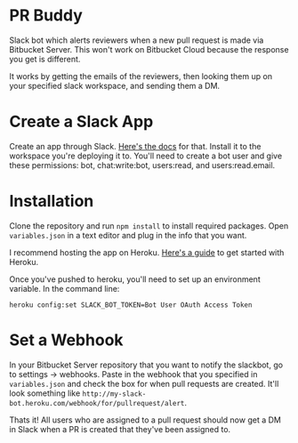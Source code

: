 # PR Buddy
Slack bot which alerts reviewers when a new pull request is made via Bitbucket Server. This won't work on Bitbucket Cloud because the response you get is different. 

It works by getting the emails of the reviewers, then looking them up on your specified slack workspace, and sending them a DM. 

# Create a Slack App
Create an app through Slack. [Here's the docs](https://api.slack.com/#read_the_docs) for that. Install it to the workspace you're deploying it to. You'll need to create a bot user and give these permissions: bot, chat:write:bot, users:read, and users:read.email.

# Installation
Clone the repository and run `npm install` to install required packages. Open `variables.json` in a text editor and plug in the info that you want. 

I recommend hosting the app on Heroku. [Here's a guide](https://devcenter.heroku.com/articles/getting-started-with-nodejs) to get started with Heroku. 

Once you've pushed to heroku, you'll need to set up an environment variable. In the command line:

`heroku config:set SLACK_BOT_TOKEN=Bot User OAuth Access Token`

# Set a Webhook
In your Bitbucket Server repository that you want to notify the slackbot, go to settings -> webhooks. Paste in the webhook that you specified in `variables.json` and check the box for when pull requests are created. It'll look something like `http://my-slack-bot.heroku.com/webhook/for/pullrequest/alert`. 

Thats it! All users who are assigned to a pull request should now get a DM in Slack when a PR is created that they've been assigned to.
